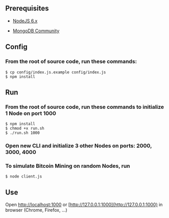 ## Prerequisites

- [NodeJS 6.x](https://nodejs.org/en/download/)

- [MongoDB Community](https://www.mongodb.com/download-center#community)

## Config

### From the root of source code, run these commands:

	$ cp config/index.js.example config/index.js
	$ npm install

## Run

### From the root of source code, run these commands to initialize 1 Node on port 1000

	$ npm install
	$ chmod +x run.sh
	$ ./run.sh 1000

### Open new CLI and initialize 3 other Nodes on ports: 2000, 3000, 4000

### To simulate Bitcoin Mining on random Nodes, run
	$ node client.js

## Use

Open [http://localhost:1000](http://localhost:1000) or [http://127.0.0.1:1000](http://127.0.0.1:1000) in browser (Chrome, Firefox, ...)
